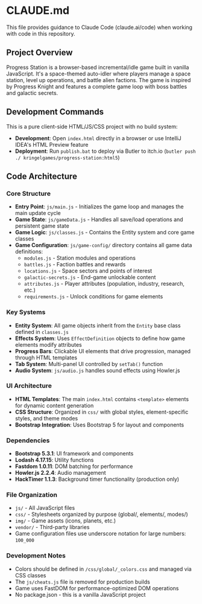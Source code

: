 # CLAUDE.md

This file provides guidance to Claude Code (claude.ai/code) when working with code in this repository.

## Project Overview

Progress Station is a browser-based incremental/idle game built in vanilla JavaScript. It's a space-themed auto-idler where players manage a space station, level up operations, and battle alien factions. The game is inspired by Progress Knight and features a complete game loop with boss battles and galactic secrets.

## Development Commands

This is a pure client-side HTML/JS/CSS project with no build system:

- **Development**: Open `index.html` directly in a browser or use IntelliJ IDEA's HTML Preview feature
- **Deployment**: Run `publish.bat` to deploy via Butler to itch.io (`butler push ./ kringelgames/progress-station:html5`)

## Code Architecture

### Core Structure
- **Entry Point**: `js/main.js` - Initializes the game loop and manages the main update cycle
- **Game State**: `js/gameData.js` - Handles all save/load operations and persistent game state
- **Game Logic**: `js/classes.js` - Contains the Entity system and core game classes
- **Game Configuration**: `js/game-config/` directory contains all game data definitions:
  - `modules.js` - Station modules and operations
  - `battles.js` - Faction battles and rewards
  - `locations.js` - Space sectors and points of interest
  - `galactic-secrets.js` - End-game unlockable content
  - `attributes.js` - Player attributes (population, industry, research, etc.)
  - `requirements.js` - Unlock conditions for game elements

### Key Systems
- **Entity System**: All game objects inherit from the `Entity` base class defined in `classes.js`
- **Effects System**: Uses `EffectDefinition` objects to define how game elements modify attributes
- **Progress Bars**: Clickable UI elements that drive progression, managed through HTML templates
- **Tab System**: Multi-panel UI controlled by `setTab()` function
- **Audio System**: `js/audio.js` handles sound effects using Howler.js

### UI Architecture
- **HTML Templates**: The main `index.html` contains `<template>` elements for dynamic content generation
- **CSS Structure**: Organized in `css/` with global styles, element-specific styles, and theme modes
- **Bootstrap Integration**: Uses Bootstrap 5 for layout and components

### Dependencies
- **Bootstrap 5.3.1**: UI framework and components
- **Lodash 4.17.15**: Utility functions
- **Fastdom 1.0.11**: DOM batching for performance
- **Howler.js 2.2.4**: Audio management
- **HackTimer 1.1.3**: Background timer functionality (production only)

### File Organization
- `js/` - All JavaScript files
- `css/` - Stylesheets organized by purpose (global/, elements/, modes/)
- `img/` - Game assets (icons, planets, etc.)
- `vendor/` - Third-party libraries
- Game configuration files use underscore notation for large numbers: `100_000`

### Development Notes
- Colors should be defined in `/css/global/_colors.css` and managed via CSS classes
- The `js/cheats.js` file is removed for production builds
- Game uses FastDOM for performance-optimized DOM operations
- No package.json - this is a vanilla JavaScript project
